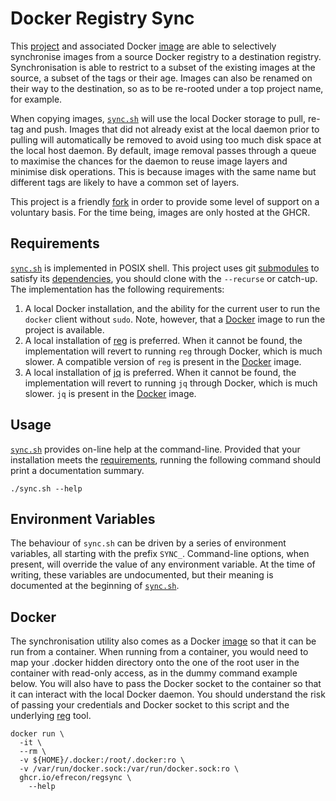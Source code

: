 # Docker Registry Sync

This [project] and associated Docker [image] are able to selectively synchronise
images from a source Docker registry to a destination registry. Synchronisation
is able to restrict to a subset of the existing images at the source, a subset
of the tags or their age. Images can also be renamed on their way to the
destination, so as to be re-rooted under a top project name, for example.

When copying images, [`sync.sh`](./sync.sh) will use the local Docker storage to
pull, re-tag and push. Images that did not already exist at the local daemon
prior to pulling will automatically be removed to avoid using too much disk
space at the local host daemon. By default, image removal passes through a queue
to maximise the chances for the daemon to reuse image layers and minimise disk
operations. This is because images with the same name but different tags are
likely to have a common set of layers.

This project is a friendly [fork] in order to provide some level of support on a
voluntary basis. For the time being, images are only hosted at the GHCR.

  [project]: https://github.com/efrecon/regsync
  [image]: https://github.com/efrecon/regsync/pkgs/container/regsync
  [fork]: https://github.com/Mitigram/regsync

## Requirements

[`sync.sh`](./sync.sh) is implemented in POSIX shell. This project uses git
[submodules] to satisfy its [dependencies][mg.sh], you should clone with the
`--recurse` or catch-up. The implementation has the following requirements:

1. A local Docker installation, and the ability for the current user to run the
   `docker` client without `sudo`. Note, however, that a [Docker](#docker) image
   to run the project is available.
2. A local installation of [reg] is preferred. When it cannot be found, the
   implementation will revert to running `reg` through Docker, which is much
   slower. A compatible version of `reg` is present in the [Docker](#docker)
   image.
3. A local installation of [jq] is preferred. When it cannot be found, the
   implementation will revert to running `jq` through Docker, which is much
   slower. `jq` is present in the [Docker](#docker) image.

  [submodules]: https://git-scm.com/book/en/v2/Git-Tools-Submodules
  [mg.sh]: https://github.com/Mitigram/mg.sh
  [reg]: https://github.com/genuinetools/reg
  [jq]: https://github.com/stedolan/jq

## Usage

[`sync.sh`](./sync.sh) provides on-line help at the command-line. Provided that
your installation meets the [requirements](#requirements), running the following
command should print a documentation summary.

```shell
./sync.sh --help
```

## Environment Variables

The behaviour of `sync.sh` can be driven by a series of environment variables,
all starting with the prefix `SYNC_`. Command-line options, when present, will
override the value of any environment variable. At the time of writing, these
variables are undocumented, but their meaning is documented at the beginning of
[`sync.sh`](./sync.sh).

## Docker

The synchronisation utility also comes as a Docker [image] so that it can be run
from a container. When running from a container, you would need to map your
.docker hidden directory onto the one of the root user in the container with
read-only access, as in the dummy command example below. You will also have to
pass the Docker socket to the container so that it can interact with the local
Docker daemon. You should understand the risk of passing your credentials and
Docker socket to this script and the underlying [reg] tool.

```shell
docker run \
  -it \
  --rm \
  -v ${HOME}/.docker:/root/.docker:ro \
  -v /var/run/docker.sock:/var/run/docker.sock:ro \
  ghcr.io/efrecon/regsync \
    --help
```
